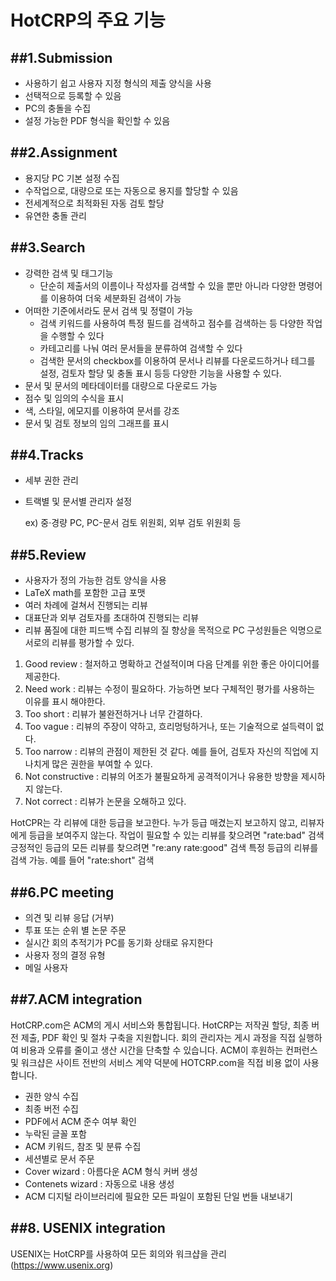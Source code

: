 **HotCRP**의 주요 기능
===============================

##1.Submission
--------------------
- 사용하기 쉽고 사용자 지정 형식의 제출 양식을 사용
- 선택적으로 등록할 수 있음
- PC의 충돌을 수집
- 설정 가능한 PDF 형식을 확인할 수 있음

##2.Assignment
----------------------
- 용지당 PC 기본 설정 수집
- 수작업으로, 대량으로 또는 자동으로 용지를 할당할 수 있음
- 전세계적으로 최적화된 자동 검토 할당
- 유연한 충돌 관리

##3.Search
--------------------
- 강력한 검색 및 태그기능
  - 단순히 제출서의 이름이나 작성자를 검색할 수 있을 뿐만 아니라 다양한 명령어를 이용하여 더욱 세분화된 검색이 가능
- 어떠한 기준에서라도 문서 검색 및 정렬이 가능
  - 검색 키워드를 사용하여 특정 필드를 검색하고 점수를 검색하는 등 다양한 작업을 수행할 수 있다
  - 카테고리를 나눠 여러 문서들을 분류하여 검색할 수 있다
  - 검색한 문서의 checkbox를 이용하여 문서나 리뷰를 다운로드하거나 테그를 설정, 검토자 할당 및 충돌 표시 등등 다양한 기능을 사용할 수 있다.
- 문서 및 문서의 메타데이터를 대량으로 다운로드 가능
- 점수 및 임의의 수식을 표시
- 색, 스타일, 에모지를 이용하여 문서를 강조
- 문서 및 검토 정보의 임의 그래프를 표시

##4.Tracks
-------------------------
- 세부 권한 관리

- 트랙별 및 문서별 관리자 설정

  ex) 중·경량 PC, PC-문서 검토 위원회, 외부 검토 위원회 등


##5.Review
-------------------
- 사용자가 정의 가능한 검토 양식을 사용
- LaTeX math를 포함한 고급 포맷
- 여러 차례에 걸쳐서 진행되는 리뷰
- 대표단과 외부 검토자를 초대하여 진행되는 리뷰
- 리뷰 품질에 대한 피드백 수집 
리뷰의 질 향상을 목적으로 PC 구성원들은 익명으로 서로의 리뷰를 평가할 수 있다. 
1. Good review : 철저하고 명확하고 건설적이며 다음 단계를 위한 좋은 아이디어를 제공한다.
2. Need work : 리뷰는 수정이 필요하다. 가능하면 보다 구체적인 평가를 사용하는 이유를 표시 해야한다.
3. Too short : 리뷰가 불완전하거나 너무 간결하다.
4. Too vague : 리뷰의 주장이 약하고, 흐리멍텅하거나, 또는 기술적으로 설득력이 없다.
5. Too narrow : 리뷰의 관점이 제한된 것 같다. 예를 들어, 검토자 자신의 직업에 지나치게 많은 권한을 부여할 수 있다.
6. Not constructive : 리뷰의 어조가 불필요하게 공격적이거나 유용한 방향을 제시하지 않는다.
7. Not correct : 리뷰가 논문을 오해하고 있다.

HotCPR는 각 리뷰에 대한 등급을 보고한다. 누가 등급 매겼는지 보고하지 않고, 리뷰자에게 등급을 보여주지 않는다.
작업이 필요할 수 있는 리뷰를 찾으려면 "rate:bad" 검색
긍정적인 등급의 모든 리뷰를 찾으려면 "re:any rate:good" 검색
특정 등급의 리뷰를 검색 가능. 예를 들어 "rate:short" 검색

##6.PC meeting
--------------------
- 의견 및 리뷰 응답 (거부)
- 투표 또는 순위 별 논문 주문
- 실시간 회의 추적기가 PC를 동기화 상태로 유지한다
- 사용자 정의 결정 유형
- 메일 사용자


##7.ACM integration
-----------------------
HotCRP.com은 ACM의 게시 서비스와 통합됩니다.
HotCRP는 저작권 할당, 최종 버전 제출, PDF 확인 및 절차 구축을 지원합니다.
회의 관리자는 게시 과정을 직접 실행하여 비용과 오류를 줄이고 생산 시간을 단축할 수 있습니다.
ACM이 후원하는 컨퍼런스 및 워크샵은 사이트 전반의 서비스 계약 덕분에 HOTCRP.com을 직접 비용 없이 사용합니다.
- 권한 양식 수집 
- 최종 버전 수집 
- PDF에서 ACM 준수 여부 확인
- 누락된 글꼴 포함
- ACM 키워드, 참조 및 분류 수집
- 세션별로 문서 주문
- Cover wizard : 아름다운 ACM 형식 커버 생성
- Contenets wizard : 자동으로 내용 생성
- ACM 디지털 라이브러리에 필요한 모든 파일이 포함된 단일 번들 내보내기

##8. USENIX integration
-------------------------
USENIX는 HotCRP를 사용하여 모든 회의와 워크샵을 관리 (https://www.usenix.org)


